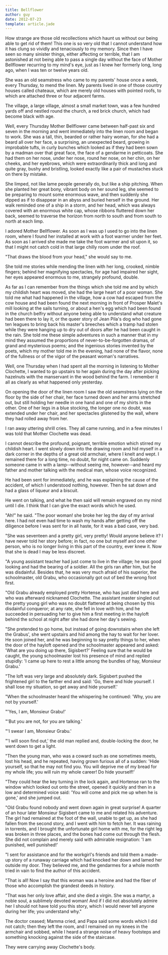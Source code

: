 ```yaml
---
title: Bellflower
author: guy
date: 2012-07-23
template: article.jade
---
```


How strange are those old recollections which haunt us without our being able to get rid of them! This one is so very old that I cannot understand how it has clung so vividly and tenaciously to my memory. Since then I have seen so many sinister things, either affecting or terrible, that I am astonished at not being able to pass a single day without the face of Mother Bellflower recurring to my mind's eye, just as I knew her formerly long, long ago, when I was ten or twelve years old. <span class="more"></span>

She was an old seamstress who came to my parents' house once a week, every Thursday, to mend the linen. My parents lived in one of those country houses called chateaux, which are merely old houses with pointed roofs, to which are attached three or four adjacent farms.

The village, a large village, almost a small market town, was a few hundred yards off and nestled round the church, a red brick church, which had become black with age.

Well, every Thursday Mother Bellflower came between half-past six and seven in the morning and went immediately into the linen room and began to work. She was a tall, thin, bearded or rather hairy woman, for she had a beard all over her face, a surprising, an unexpected beard, growing in improbable tufts, in curly bunches which looked as if they had been sown by a madman over that great face, the face of a gendarme in petticoats. She had them on her nose, under her nose, round her nose, on her chin, on her cheeks, and her eyebrows, which were extraordinarily thick and long and quite gray, bushy and bristling, looked exactly like a pair of mustaches stuck on there by mistake.

She limped, not like lame people generally do, but like a ship pitching. When she planted her great bony, vibrant body on her sound leg, she seemed to be preparing to mount some enormous wave, and then suddenly she dipped as if to disappear in an abyss and buried herself in the ground. Her walk reminded one of a ship in a storm, and her head, which was always covered with an enormous white cap, whose ribbons fluttered down her back, seemed to traverse the horizon from north to south and from south to north at each limp.

I adored Mother Bellflower. As soon as I was up I used to go into the linen room, where I found her installed at work with a foot warmer under her feet. As soon as I arrived she made me take the foot warmer and sit upon it, so that I might not catch cold in that large chilly room under the roof.

"That draws the blood from your head," she would say to me.

She told me stories while mending the linen with her long, crooked, nimble fingers; behind her magnifying spectacles, for age had impaired her sight, her eyes appeared enormous to me, strangely profound, double.

As far as I can remember from the things which she told me and by which my childish heart was moved, she had the large heart of a poor woman. She told me what had happened in the village, how a cow had escaped from the cow house and had been found the next morning in front of Prosper Malet's mill looking at the sails turning, or about a hen's egg which had been found in the church belfry without anyone being able to understand what creature had been there to lay it, or the queer story of Jean Pila's dog who had gone ten leagues to bring back his master's breeches which a tramp had stolen while they were hanging up to dry out of doors after he had been caught in the rain. She told me these simple adventures in such a manner that in my mind they assumed the proportions of never-to-be-forgotten dramas, of grand and mysterious poems; and the ingenious stories invented by the poets, which my mother told me in the evening, had none of the flavor, none of the fullness or of the vigor of the peasant woman's narratives.

Well, one Thursday when I had spent all the morning in listening to Mother Clochette, I wanted to go upstairs to her again during the day after picking hazelnuts with the manservant in the wood behind the farm. I remember it all as clearly as what happened only yesterday.

On opening the door of the linen room I saw the old seamstress lying on the floor by the side of her chair, her face turned down and her arms stretched out, but still holding her needle in one hand and one of my shirts in the other. One of her legs in a blue stocking, the longer one no doubt, was extended under her chair, and her spectacles glistened by the wall, where they had rolled away from her.

I ran away uttering shrill cries. They all came running, and in a few minutes I was told that Mother Clochette was dead.

I cannot describe the profound, poignant, terrible emotion which stirred my childish heart. I went slowly down into the drawing room and hid myself in a dark corner in the depths of a great old armchair, where I knelt and wept. I remained there for a long time, no doubt, for night came on. Suddenly someone came in with a lamp--without seeing me, however--and heard my father and mother talking with the medical man, whose voice recognized.

He had been sent for immediately, and he was explaining the cause of the accident, of which I understood nothing, however. Then he sat down and had a glass of liqueur and a biscuit.

He went on talking, and what he then said will remain engraved on my mind until I die. I think that I can give the exact words which he used.

"Ah!" he said. "The poor woman! she broke her leg the day of my arrival here. I had not even had time to wash my hands after getting off the diligence before I was sent for in all haste, for it was a bad case, very bad.

"She was seventeen and a pretty girl, very pretty! Would anyone believe it? I have never told her story before; in fact, no one but myself and one other person, who is no longer living in this part of the country, ever knew it. Now that she is dead I may be less discreet.

"A young assistant teacher had just come to live in the village; he was good looking and had the bearing of a soldier. All the girls ran after him, but he was disdainful. Besides that, he was very much afraid of his superior, the schoolmaster, old Grabu, who occasionally got out of bed the wrong foot first.

"Old Grabu already employed pretty Hortense, who has just died here and who was afterward nicknamed Clochette. The assistant master singled out the pretty young girl who was no doubt flattered at being chosen by this disdainful conqueror; at any rate, she fell in love with him, and he succeeded in persuading her to give him a first meeting in the hayloft behind the school at night after she had done her day's sewing.

"She pretended to go home, but instead of going downstairs when she left the Grabus', she went upstairs and hid among the hay to wait for her lover. He soon joined her, and he was beginning to say pretty things to her, when the door of the hayloft opened and the schoolmaster appeared and asked: 'What are you doing up there, Sigisbert?' Feeling sure that he would be caught, the young schoolmaster lost his presence of mind and replied stupidly: 'I came up here to rest a little among the bundles of hay, Monsieur Grabu.'

"The loft was very large and absolutely dark. Sigisbert pushed the frightened girl to the farther end and said: 'Go, there and hide yourself. I shall lose my situation, so get away and hide yourself.'

"When the schoolmaster heard the whispering he continued: 'Why, you are not by yourself.'

"'Yes, I am, Monsieur Grabu!'

"'But you are not, for you are talking.'

"'I swear I am, Monsieur Grabu.'

"'I will soon find out,' the old man replied and, double-locking the door, he went down to get a light.

"Then the young man, who was a coward such as one sometimes meets, lost his head, and he repeated, having grown furious all of a sudden: 'Hide yourself, so that he may not find you. You will deprive me of my bread for my whole life; you will ruin my whole career! Do hide yourself!'

"They could hear the key turning in the lock again, and Hortense ran to the window which looked out onto the street, opened it quickly and then in a low and determined voice said: 'You will come and pick me up when he is gone,' and she jumped out.

"Old Grabu found nobody and went down again in great surprise! A quarter of an hour later Monsieur Sigisbert came to me and related his adventure. The girl had remained at the foot of the wall, unable to get up, as she had fallen from the second story, and I went with him to fetch her. It was raining in torrents, and I brought the unfortunate girl home with me, for the right leg was broken in three places, and the bones had come out through the flesh. She did not complain and merely said with admirable resignation: 'I am punished, well punished!'

"I sent for assistance and for the workgirl's friends and told them a made-up story of a runaway carriage which had knocked her down and lamed her outside my door. They believed me, and the gendarmes for a whole month tried in vain to find the author of this accident.

"That is all! Now I say that this woman was a heroine and had the fiber of those who accomplish the grandest deeds in history.

"That was her only love affair, and she died a virgin. She was a martyr, a noble soul, a sublimely devoted woman! And if I did not absolutely admire her I should not have told you this story, which I would never tell anyone during her life; you understand why."

The doctor ceased; Mamma cried, and Papa said some words which I did not catch; then they left the room, and I remained on my knees in the armchair and sobbed, while I heard a strange noise of heavy footsteps and something knocking against the side of the staircase.

They were carrying away Clochette's body. 